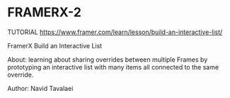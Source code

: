 # FRAMERX-2
TUTORIAL
https://www.framer.com/learn/lesson/build-an-interactive-list/

FramerX Build an Interactive List

About: learning about sharing overrides between multiple Frames by prototyping an 
interactive list with many items all connected to the same override.


Author: Navid Tavalaei
